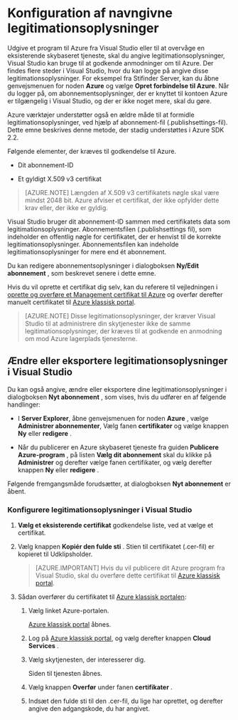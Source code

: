 <properties
   pageTitle="Konfiguration af navngivne legitimationsoplysninger | Microsoft Azure"
   description="Lær, hvordan til at angive legitimationsoplysninger, Visual Studio kan bruge til at godkende anmodninger om til Azure udgive et program til Azure fra Visual Studio eller til at overvåge en eksisterende skytjeneste.. "
   services="visual-studio-online"
   documentationCenter="na"
   authors="TomArcher"
   manager="douge"
   editor="" />
<tags
   ms.service="multiple"
   ms.devlang="dotnet"
   ms.topic="article"
   ms.tgt_pltfrm="na"
   ms.workload="multiple"
   ms.date="08/15/2016"
   ms.author="tarcher" />

# <a name="setting-up-named-authentication-credentials"></a>Konfiguration af navngivne legitimationsoplysninger

Udgive et program til Azure fra Visual Studio eller til at overvåge en eksisterende skybaseret tjeneste, skal du angive legitimationsoplysninger, Visual Studio kan bruge til at godkende anmodninger om til Azure. Der findes flere steder i Visual Studio, hvor du kan logge på angive disse legitimationsoplysninger. For eksempel fra Stifinder Server, kan du åbne genvejsmenuen for noden **Azure** og vælge **Opret forbindelse til Azure**. Når du logger på, om abonnementsoplysninger, der er knyttet til kontoen Azure er tilgængelig i Visual Studio, og der er ikke noget mere, skal du gøre.

Azure værktøjer understøtter også en ældre måde til at formidle legitimationsoplysninger, ved hjælp af abonnement-fil (.publishsettings-fil). Dette emne beskrives denne metode, der stadig understøttes i Azure SDK 2.2.

Følgende elementer, der kræves til godkendelse til Azure.

- Dit abonnement-ID

- Et gyldigt X.509 v3 certifikat

>[AZURE.NOTE] Længden af X.509 v3 certifikatets nøgle skal være mindst 2048 bit. Azure afviser et certifikat, der ikke opfylder dette krav eller, der ikke er gyldig.

Visual Studio bruger dit abonnement-ID sammen med certifikatets data som legitimationsoplysninger. Abonnementsfilen (.publishsettings fil), som indeholder en offentlig nøgle for certifikatet, der er henvist til de korrekte legitimationsoplysninger. Abonnementsfilen kan indeholde legitimationsoplysninger for mere end ét abonnement.

Du kan redigere abonnementsoplysninger i dialogboksen **Ny/Edit abonnement** , som beskrevet senere i dette emne.

Hvis du vil oprette et certifikat dig selv, kan du referere til vejledningen i [oprette og overføre et Management certifikat til Azure](https://msdn.microsoft.com/library/windowsazure/gg551722.aspx) og overfør derefter manuelt certifikatet til [Azure klassisk portal](http://go.microsoft.com/fwlink/?LinkID=213885).

>[AZURE.NOTE] Disse legitimationsoplysninger, der kræver Visual Studio til at administrere din skytjenester ikke de samme legitimationsoplysninger, der kræves til at godkende en anmodning om mod Azure lagerplads tjenesterne.

## <a name="modify-or-export-authentication-credentials-in-visual-studio"></a>Ændre eller eksportere legitimationsoplysninger i Visual Studio

Du kan også angive, ændre eller eksportere dine legitimationsoplysninger i dialogboksen **Nyt abonnement** , som vises, hvis du udfører en af følgende handlinger:

- I **Server Explorer**, åbne genvejsmenuen for noden **Azure** , vælge **Administrer abonnementer**, Vælg fanen **certifikater** og vælge knappen **Ny** eller **redigere** .

- Når du publicerer en Azure skybaseret tjeneste fra guiden **Publicere Azure-program** , på listen **Vælg dit abonnement** skal du klikke på **Administrer** og derefter vælge fanen certifikater, og vælg derefter knappen **Ny** eller **redigere** .

Følgende fremgangsmåde forudsætter, at dialogboksen **Nyt abonnement** er åbent.

### <a name="to-set-up-authentication-credentials-in-visual-studio"></a>Konfigurere legitimationsoplysninger i Visual Studio

1. **Vælg et eksisterende certifikat** godkendelse liste, ved at vælge et certifikat.

1. Vælg knappen **Kopiér den fulde sti** . Stien til certifikatet (.cer-fil) er kopieret til Udklipsholder.

    >[AZURE.IMPORTANT] Hvis du vil publicere dit Azure program fra Visual Studio, skal du overføre dette certifikat til [Azure klassisk portal](http://go.microsoft.com/fwlink/?LinkID=213885).

1. Sådan overfører du certifikatet til [Azure klassisk portalen](http://go.microsoft.com/fwlink/?LinkID=213885):

    1. Vælg linket Azure-portalen.

         [Azure klassisk portal](http://go.microsoft.com/fwlink/?LinkID=213885) åbnes.

    1. Log på [Azure klassisk portal](http://go.microsoft.com/fwlink/?LinkID=213885), og vælg derefter knappen **Cloud Services** .

    1. Vælg skytjenesten, der interesserer dig.

        Siden til tjenesten åbnes.

    1. Vælg knappen **Overfør** under fanen **certifikater** .

    1. Indsæt den fulde sti til den .cer-fil, du lige har oprettet, og derefter angive den adgangskode, du har angivet.
